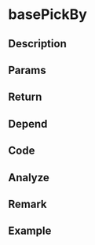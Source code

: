 # basePickBy 

## Description 

## Params

## Return

## Depend

## Code

## Analyze

## Remark

## Example
